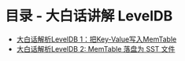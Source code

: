 # 目录 - 大白话讲解 LevelDB

- [大白话解析LevelDB 1：把Key-Value写入MemTable](https://blog.csdn.net/sinat_38293503/article/details/134740029)
- [大白话解析LevelDB 2: MemTable 落盘为 SST 文件](https://blog.csdn.net/sinat_38293503/article/details/135662037)

